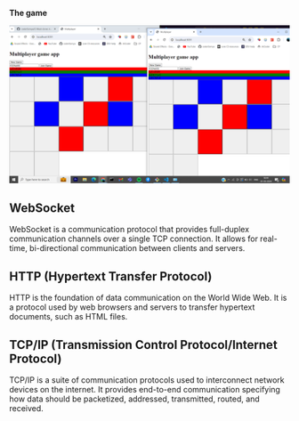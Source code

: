 __The game__

![Image](game.png)

## WebSocket
WebSocket is a communication protocol that provides full-duplex communication channels over a single TCP connection. It allows for real-time, bi-directional communication between clients and servers. 

## HTTP (Hypertext Transfer Protocol)
HTTP is the foundation of data communication on the World Wide Web. It is a protocol used by web browsers and servers to transfer hypertext documents, such as HTML files.

## TCP/IP (Transmission Control Protocol/Internet Protocol)
TCP/IP is a suite of communication protocols used to interconnect network devices on the internet. It provides end-to-end communication specifying how data should be packetized, addressed, transmitted, routed, and received.